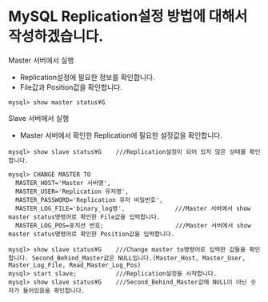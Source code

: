 # MySQL Replication설정 방법에 대해서 작성하겠습니다.

Master 서버에서 실행
 - Replication설정에 필요한 정보를 확인합니다.
 - File값과 Position값을 확인합니다.
```
mysql> show master status¥G
```
Slave 서버에서 실행
 - Master 서버에서 확인한 Replication에 필요한 설정값을 확인합니다.

```
mysql> show slave status¥G    ///Replication설정이 되어 있지 않은 상태를 확인합니다.

mysql> CHANGE MASTER TO
  MASTER_HOST='Master 서버명',
  MASTER_USER='Replication 유저명',
  MASTER_PASSWORD='Replication 유저 비밀번호',
  MASTER_LOG_FILE='binary_log명',              ///Master 서버에서 show master status명령어로 확인한 File값을 입력합니다.
  MASTER_LOG_POS=포지션 번호;                    ///Master 서버에서 show master status명령어로 확인한 Position값을 입력합니다.

mysql> show slave status¥G    ///Change master to명령어로 입력한 값들을 확인합니다. Second_Behind_Master값은 NULL입니다.(Master_Host, Master_User, Master_Log_File, Read_Master_Log_Pos)
mysql> start slave;           ///Replication설정을 시작합니다.
mysql> show slave status¥G    ///Second_Behind_Master값에 NULL이 아닌 숫자가 들어있음을 확인합니다.
```
